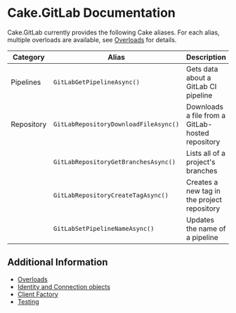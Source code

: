 # Cake.GitLab Documentation

Cake.GitLab currently provides the following Cake aliases.
For each alias, multiple overloads are available, see [Overloads](./overloads.md) for details.

| Category   | Alias                                 | Description                                      |
|------------|---------------------------------------|--------------------------------------------------|
| Pipelines  | `GitLabGetPipelineAsync()`            | Gets data about a GitLab CI pipeline             |
| Repository | `GitLabRepositoryDownloadFileAsync()` | Downloads a file from a GitLab-hosted repository |
|            | `GitLabRepositoryGetBranchesAsync()`  | Lists all of a project's branches                |
|            | `GitLabRepositoryCreateTagAsync()`    | Creates a new tag in the project repository      |
|            | `GitLabSetPipelineNameAsync()`        | Updates the name of a pipeline                   |

## Additional Information

- [Overloads](./overloads.md)
- [Identity and Connection objects](./identites-and-connection-objects.md)
- [Client Factory](./client-factory.md)
- [Testing](./testing.md)
